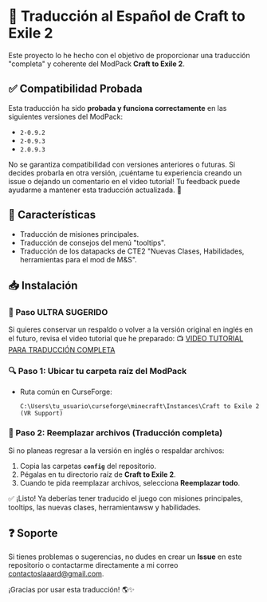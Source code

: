 # 🌟 Traducción al Español de Craft to Exile 2

Este proyecto lo he hecho con el objetivo de proporcionar una traducción "completa" y coherente del ModPack **Craft to Exile 2**.

## ✅ Compatibilidad Probada

Esta traducción ha sido **probada y funciona correctamente** en las siguientes versiones del ModPack:

- `2-0.9.2`
- `2-0.9.3`
- `2.0.9.3`

No se garantiza compatibilidad con versiones anteriores o futuras. Si decides probarla en otra versión, ¡cuéntame tu experiencia creando un issue o dejando un comentario en el video tutorial! Tu feedback puede ayudarme a mantener esta traducción actualizada. 🔧


## 📌 Características
- Traducción de misiones principales.
- Traducción de consejos del menú "tooltips".
- Traducción de los datapacks de CTE2 "Nuevas Clases, Habilidades, herramientas para el mod de M&S".

## 📥 Instalación

### 💾 Paso ULTRA SUGERIDO
Si quieres conservar un respaldo o volver a la versión original en inglés en el futuro, revisa el video tutorial que he preparado:
📺 [VIDEO TUTORIAL PARA TRADUCCIÓN COMPLETA](https://youtu.be/XRrmj6TKvg4)

### 🔍 Paso 1: Ubicar tu carpeta raíz del ModPack
- Ruta común en CurseForge:
  ```
  C:\Users\tu_usuario\curseforge\minecraft\Instances\Craft to Exile 2 (VR Support)
  ```

### 📂 Paso 2: Reemplazar archivos (Traducción completa)
Si no planeas regresar a la versión en inglés o respaldar archivos:
1. Copia las carpetas **`config`** del repositorio.
2. Pégalas en tu directorio raíz de **Craft to Exile 2**.
3. Cuando te pida reemplazar archivos, selecciona **Reemplazar todo**.

✅ ¡Listo! Ya deberías tener traducido el juego con misiones principales, tooltips, las nuevas clases, herramientawsw y habilidades.

## ❓ Soporte
Si tienes problemas o sugerencias, no dudes en crear un **Issue** en este repositorio o contactarme directamente a mi correo contactoslaaard@gmail.com.

¡Gracias por usar esta traducción! 🌎✨

